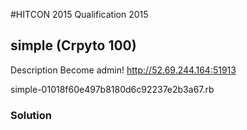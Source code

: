 #HITCON 2015 Qualification 2015
## simple (Crpyto 100)
Description
Become admin!
http://52.69.244.164:51913

simple-01018f60e497b8180d6c92237e2b3a67.rb

### Solution
